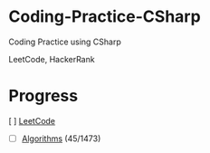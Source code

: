 # Coding-Practice-CSharp
Coding Practice using CSharp

LeetCode, HackerRank

# Progress

[ ] [LeetCode](https://leetcode.com/jiii/)
 - [ ] [Algorithms](LeetCode/Src/) (45/1473)
